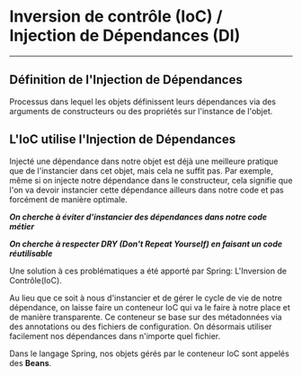 # Inversion de contrôle (IoC) / Injection de Dépendances (DI)

---

## Définition de l'Injection de Dépendances

Processus dans lequel les objets définissent leurs dépendances via des arguments de constructeurs ou des propriétés sur l'instance de l'objet.


## L'IoC utilise l'Injection de Dépendances

Injecté une dépendance dans notre objet est déjà une meilleure pratique que de l'instancier dans cet objet, mais cela ne suffit pas.
Par exemple, même si on injecte notre dépendance dans le constructeur, cela signifie que l'on va devoir instancier cette dépendance
ailleurs dans notre code et pas forcément de manière optimale. 

***On cherche à éviter d'instancier des dépendances dans notre code métier***

***On cherche à respecter DRY (Don't Repeat Yourself) en faisant un code réutilisable***

Une solution à ces problématiques a été apporté par Spring: L'Inversion de Contrôle(IoC).

Au lieu que ce soit à nous d'instancier et de gérer le cycle de vie de notre dépendance, on laisse faire un conteneur IoC qui va le faire à notre
place et de manière transparente. Ce conteneur se base sur des métadonnées via des annotations ou des fichiers de configuration. On désormais
utiliser facilement nos dépendances dans n'importe quel fichier.

Dans le langage Spring, nos objets gérés par le conteneur IoC sont appelés des **Beans**.

